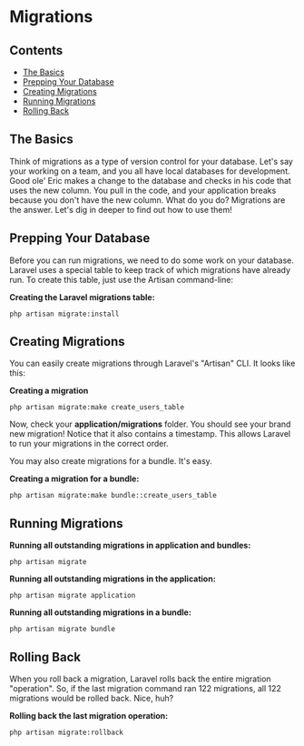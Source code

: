 # Migrations

## Contents

- [The Basics](#the-basics)
- [Prepping Your Database](#prepping-your-database)
- [Creating Migrations](#creating-migrations)
- [Running Migrations](#running-migrations)
- [Rolling Back](#rolling-back)

<a name="the-basics"></a>
## The Basics

Think of migrations as a type of version control for your database. Let's say your working on a team, and you all have local databases for development. Good ole' Eric makes a change to the database and checks in his code that uses the new column. You pull in the code, and your application breaks because you don't have the new column. What do you do? Migrations are the answer. Let's dig in deeper to find out how to use them!

<a name="prepping-your-database"></a>
## Prepping Your Database

Before you can run migrations, we need to do some work on your database. Laravel uses a special table to keep track of which migrations have already run. To create this table, just use the Artisan command-line:

**Creating the Laravel migrations table:**

	php artisan migrate:install

<a name="creating-migrations"></a>
## Creating Migrations

You can easily create migrations through Laravel's "Artisan" CLI. It looks like this:

**Creating a migration**

	php artisan migrate:make create_users_table

Now, check your **application/migrations** folder. You should see your brand new migration! Notice that it also contains a timestamp. This allows Laravel to run your migrations in the correct order.

You may also create migrations for a bundle. It's easy.

**Creating a migration for a bundle:**

	php artisan migrate:make bundle::create_users_table

<a name="running-migrations"></a>
## Running Migrations

**Running all outstanding migrations in application and bundles:**

	php artisan migrate

**Running all outstanding migrations in the application:**

	php artisan migrate application

**Running all outstanding migrations in a bundle:**

	php artisan migrate bundle

<a name="rolling-back"></a>
## Rolling Back

When you roll back a migration, Laravel rolls back the entire migration "operation". So, if the last migration command ran 122 migrations, all 122 migrations would be rolled back. Nice, huh?

**Rolling back the last migration operation:**

	php artisan migrate:rollback